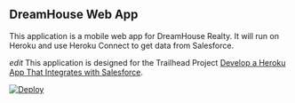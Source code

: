 DreamHouse Web App
------------------

This application is a mobile web app for DreamHouse Realty. It will run on Heroku and use Heroku Connect to get data from Salesforce.

*edit*
This application is designed for the Trailhead Project [Develop a Heroku App That Integrates with Salesforce](https://trailhead.salesforce.com/content/learn/projects/develop-heroku-applications).

<a href="https://heroku.com/deploy"><img src="https://www.herokucdn.com/deploy/button.svg" alt="Deploy"></a>
